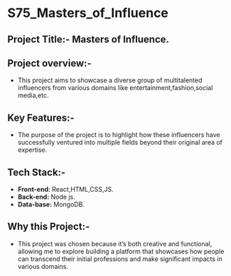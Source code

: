 # S75_Masters_of_Influence

Project Title:- Masters of Influence.
--

Project overview:-
--
 
- This project aims to showcase a diverse group of multitalented influencers from various domains like entertainment,fashion,social media,etc.

Key Features:-
--
- The purpose of the project is to highlight how these influencers have successfully ventured into multiple fields beyond their original area of expertise.

Tech Stack:-
--
- **Front-end:** React,HTML,CSS,JS.
- **Back-end:** Node js.
- **Data-base:** MongoDB.

Why this Project:-
--

- This project was chosen because it’s both creative and functional, allowing me to explore building a platform that showcases how people can transcend their initial professions and make significant impacts in various domains.




